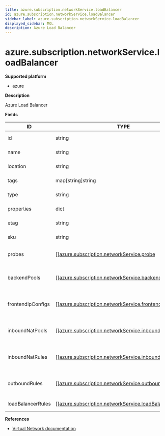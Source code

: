 ```yaml
---
title: azure.subscription.networkService.loadBalancer
id: azure.subscription.networkService.loadBalancer
sidebar_label: azure.subscription.networkService.loadBalancer
displayed_sidebar: MQL
description: Azure Load Balancer
---
```


# azure.subscription.networkService.loadBalancer

**Supported platform**

- azure

**Description**

Azure Load Balancer

**Fields**

| ID                | TYPE                                                                                                                      | DESCRIPTION                                      |
| ----------------- | ------------------------------------------------------------------------------------------------------------------------- | ------------------------------------------------ |
| id                | string                                                                                                                    | Load Balancer ID                                 |
| name              | string                                                                                                                    | Load Balancer name                               |
| location          | string                                                                                                                    | Load Balancer location                           |
| tags              | map[string]string                                                                                                         | Load Balancer tags                               |
| type              | string                                                                                                                    | Load Balancer type                               |
| properties        | dict                                                                                                                      | Load Balancer properties                         |
| etag              | string                                                                                                                    | Load Balancer etag                               |
| sku               | string                                                                                                                    | Load Balancer SKU                                |
| probes            | &#91;&#93;[azure.subscription.networkService.probe](azure.subscription.networkservice.probe.md)                           | List of Load Balancer probes                     |
| backendPools      | &#91;&#93;[azure.subscription.networkService.backendAddressPool](azure.subscription.networkservice.backendaddresspool.md) | List of Load Balancer backend address pools      |
| frontendIpConfigs | &#91;&#93;[azure.subscription.networkService.frontendIpConfig](azure.subscription.networkservice.frontendipconfig.md)     | List of Load Balancer frontend IP configurations |
| inboundNatPools   | &#91;&#93;[azure.subscription.networkService.inboundNatPool](azure.subscription.networkservice.inboundnatpool.md)         | List of Load Balancer inbound NAT pools          |
| inboundNatRules   | &#91;&#93;[azure.subscription.networkService.inboundNatRule](azure.subscription.networkservice.inboundnatrule.md)         | List of Load Balancer inbound NAT rules          |
| outboundRules     | &#91;&#93;[azure.subscription.networkService.outboundRule](azure.subscription.networkservice.outboundrule.md)             | List of Load Balancer outbound rules             |
| loadBalancerRules | &#91;&#93;[azure.subscription.networkService.loadBalancerRule](azure.subscription.networkservice.loadbalancerrule.md)     | List of Load Balancer rules                      |

**References**

- [Virtual Network documentation](https://learn.microsoft.com/en-us/azure/virtual-network/)
